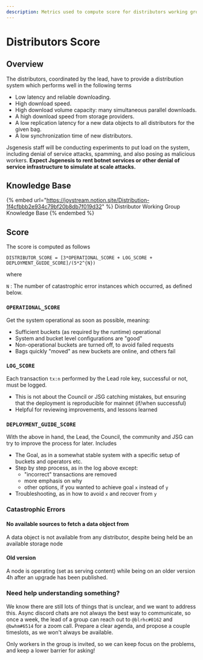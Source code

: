 ```yaml
---
description: Metrics used to compute score for distributors working group.
---
```


# Distributors Score

## Overview

The distributors, coordinated by the lead, have to provide a distribution system which performs well in the following terms

* Low latency and reliable downloading.
* High download speed.
* High download volume capacity: many simultaneous parallel downloads.
* A high download speed from storage providers.
* A low replication latency for a new data objects to all distributors for the given bag.
* A low synchronization time of new distributors.

Jsgenesis staff will be conducting experiments to put load on the system, including denial of service attacks, spamming, and also posing as malicious workers. **Expect Jsgenesis to rent botnet services or other denial of service infrastructure to simulate at scale attacks.**

## Knowledge Base

{% embed url="https://joystream.notion.site/Distribution-1f4cfbbb2e934c79bf20b8db7f019d32" %}
Distributor Working Group Knowledge Base
{% endembed %}



## Score

The score is computed as follows

```
DISTRIBUTOR_SCORE = [3*OPERATIONAL_SCORE + LOG_SCORE + DEPLOYMENT_GUIDE_SCORE]/(5*2^{N})

```

where

`N` : The number of catastrophic error instances which occurred, as defined below.

### `OPERATIONAL_SCORE`

Get the system operational as soon as possible, meaning:

* Sufficient buckets (as required by the runtime) operational
* System and bucket level configurations are "good"
* Non-operational buckets are turned off, to avoid failed requests
* Bags quickly "moved" as new buckets are online, and others fail

### `LOG_SCORE`

Each transaction `tx:n` performed by the Lead role key, successful or not, must be logged.

* This is not about the Council or JSG catching mistakes, but ensuring that the deployment is reproducible for mainnet (if/when successful)
* Helpful for reviewing improvements, and lessons learned

### `DEPLOYMENT_GUIDE_SCORE`

With the above in hand, the Lead, the Council, the community and JSG can try to improve the process for later. Includes

* The Goal, as in a somewhat stable system with a specific setup of buckets and operators etc.
* Step by step process, as in the log above except:
  * "incorrect" transactions are removed
  * more emphasis on why
  * other options, if you wanted to achieve goal `x` instead of `y`
* Troubleshooting, as in how to avoid `x` and recover from `y`

### Catastrophic Errors

#### **No available sources to fetch a data object from**

A data object is not available from any distributor, despite being held be an available storage node

#### Old version

A node is operating (set as serving content) while being on an older version 4h after an upgrade has been published.

### Need help understanding something?

We know there are still lots of things that is unclear, and we want to address this. Async discord chats are not always the best way to communicate, so once a week, the lead of a group can reach out to `@blrhc#0162` and `@bwhm#6514` for a zoom call. Prepare a clear agenda, and propose a couple timeslots, as we won't always be available.

Only workers in the group is invited, so we can keep focus on the problems, and keep a lower barrier for asking!
